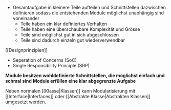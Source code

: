 - Gesamtaufgabe in kleinere Teile aufteilen und Schnittstellen dazwischen definieren sodass die entstehenden Module möglichst unabhängig sind voneinander
	- Teile haben ein klar definiertes Verhalten
	- Teile haben eine überschaubare Komplexität und Grösse
	- Teile sind möglichst gut in sich abgeschlossen
	- Teile sind dadurch einzeln gut wiederverwendbar 

[[Designprinzipien]]
- Seperation of Concerns (SoC)
- Single Responsibility Principle (SRP)

**Module besitzen wohldefinierte Schnittstellen, die möglichst einfach und schmal sind**
**Module erfüllen eine klar abgegrenzte Aufgabe**

Neben normalen [[Klasse|Klassen]] kann Modularisierung mit [[Interface|Interfaces]] oder [[Abstrakte Klasse|Abstrakten Klassen]] umgesetzt werden. 
